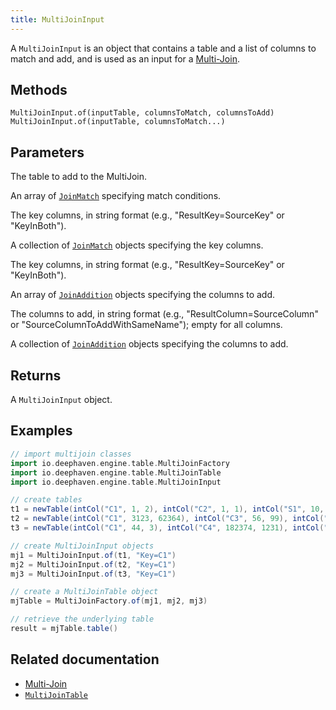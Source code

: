 ```yaml
---
title: MultiJoinInput
---
```


A `MultiJoinInput` is an object that contains a table and a list of columns to match and add, and is used as an input for a [Multi-Join](./multijoin.md).

## Methods

```
MultiJoinInput.of(inputTable, columnsToMatch, columnsToAdd)
MultiJoinInput.of(inputTable, columnsToMatch...)
```

## Parameters

<ParamTable>
<Param name="inputTable" type="Table">

The table to add to the MultiJoin.

</Param>
<Param name="columnsToMatch" type="JoinMatch[]">

An array of [`JoinMatch`](/core/javadoc/io/deephaven/api/JoinMatch.html) specifying match conditions.

</Param>
<Param name="columnsToMatch" type="String[]">

The key columns, in string format (e.g., "ResultKey=SourceKey" or "KeyInBoth").

</Param>
<Param name="columnsToMatch" type="Collection<? extends JoinMatch>">

A collection of [`JoinMatch`](/core/javadoc/io/deephaven/api/JoinMatch.html) objects specifying the key columns.

</Param>
<Param name="columnsToMatch" type="String...">

The key columns, in string format (e.g., "ResultKey=SourceKey" or "KeyInBoth").

</Param>
<Param name="ColumnsToAdd" type="JoinAddition[]">

An array of [`JoinAddition`](/core/javadoc/io/deephaven/api/JoinAddition.html) objects specifying the columns to add.

</Param>
<Param name="ColumnsToAdd" type="String[]">

The columns to add, in string format (e.g., "ResultColumn=SourceColumn" or "SourceColumnToAddWithSameName"); empty for all columns.

</Param>
<Param name="ColumnsToAdd" type="Collection<? extends JoinAddition>">

A collection of [`JoinAddition`](/core/javadoc/io/deephaven/api/JoinAddition.html) objects specifying the columns to add.

</Param>
</ParamTable>

## Returns

A `MultiJoinInput` object.

## Examples

```groovy order=result,t1,t2,t3
// import multijoin classes
import io.deephaven.engine.table.MultiJoinFactory
import io.deephaven.engine.table.MultiJoinTable
import io.deephaven.engine.table.MultiJoinInput

// create tables
t1 = newTable(intCol("C1", 1, 2), intCol("C2", 1, 1), intCol("S1", 10, 11))
t2 = newTable(intCol("C1", 3123, 62364), intCol("C3", 56, 99), intCol("S2", 10, 11))
t3 = newTable(intCol("C1", 44, 3), intCol("C4", 182374, 1231), intCol("S3", 44, 2313))

// create MultiJoinInput objects
mj1 = MultiJoinInput.of(t1, "Key=C1")
mj2 = MultiJoinInput.of(t2, "Key=C1")
mj3 = MultiJoinInput.of(t3, "Key=C1")

// create a MultiJoinTable object
mjTable = MultiJoinFactory.of(mj1, mj2, mj3)

// retrieve the underlying table
result = mjTable.table()
```

## Related documentation

- [Multi-Join](./multijoin.md)
- [`MultiJoinTable`](./MultiJoinTable.md)
